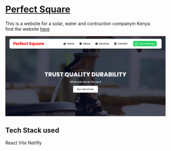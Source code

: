 # [Perfect Square](https://perfectsquareke.netlify.app/)

This is a website for a solar, water and contruction companyin Kenya.  
find the website [here](https://perfectsquareke.netlify.app/)  

![Home](/public/perfectsq.png)

## Tech Stack used 
React
Vite
Netifly